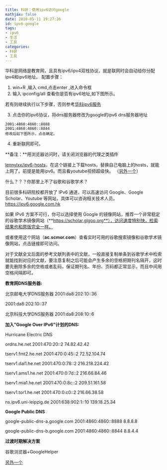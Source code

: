 ```yaml
---
title: 科研：使用ipv6访问google
mathjax: false
date: 2018-05-11 19:27:26
id: ipv6-google
tags:
- ipv6
- 生活
- 工具
categories:
- 科研
- 工具
---
```


华科是网络是教育网，且具有ipv6/ipv4双栈协议，就是联网时会自动给你分配ipv4和ipv6地址。 
配置步骤： 

1. win+R ,输入 cmd,点击enter ,进入命令框 
2. 输入 ipconfig/all 查看你是否有ipv6地址,如下图所示。 

若有则继续执行以下步骤，否则参考[华科ipv6服务](http://ncc.hust.edu.cn/xsfw/IPV6fw.htm) 

3. 点击你的ipv6协议，将dns服务器修改为google的ipv6 dns服务器地址

<!---more--->

```
2001:4860:4860::8888
2001:4860:4860::8844
修改后如下图所示，点击确定。
```

4. 重新联网即可。 

**备注：**用浏览器访问时，请关闭浏览器的代理之类插件



[lennylxx/ipv6-hosts](https://link.zhihu.com/?target=https%3A//github.com/lennylxx/ipv6-hosts)，在这个链接上下载hosts，替换自己电脑上的hosts，就能上网了。前提是能用ipv6。而且看youtube视频超级快。 （[另外一个](https://github.com/XX-net/XX-Net)）

什么？？？你那里上不了谷歌和谷歌学术？

目前很多科研院校都开放了 IPv6 通道，可以高速访问 Google、Google Scholar、Youtube 等网站，具体可以咨询相关技术人员。https://ipv6.google.com.hk

如果 IPv6 方案不可行，你可以选择使用 Google 的镜像网站，推荐一个非常稳定的谷歌学术镜像网站（**https://scholar.glgoo.org**），访问速度特别快，检索结果也和原版完全一样。

或者使用这个网站（**ac.scmor.com**）查看实时可用的谷歌搜索镜像和谷歌学术镜像网站，点击链接即可访问。

对于文献全文后面的参考文献列表中的文献，一般直接复制单条到谷歌学术中检索就能找到对应的文献，要注意复制之后可能会产生多余的空格把期刊名隔开，这时要先删除多余的空格或者乱码，保证期刊名、年份、页码都正常显示，而且中间用空格间隔即可。

 

**教育网DNS服务器:**

北京邮电大学DNS服务器 
2001:da8:202:10::36 

2001:da8:202:10::37

北京科技大学DNS服务器 
2001:da8:208:10::6

**加入”Google Over IPv6”计划的DNS:**

Hurricane Electric DNS

ordns.he.net 2001:470:20::2 74.82.42.42

tserv1.fmt2.he.net 2001:470:0:45::2 72.52.104.74

tserv1.dal1.he.net 2001:470:0:78::2 216.218.224.42

tserv1.ams1.he.net 2001:470:0:7d::2 216.66.84.46

tserv1.mia1.he.net 2001:470:0:8c::2 209.51.161.58

tserv1.tor1.he.net 2001:470:0:c0::2 216.66.38.58

ns.ipv6.uni-leipzig.de 2001:638:902:1::10 139.18.25.34

**Google Public DNS**

google-public-dns-a.google.com 2001:4860:4860::8888 8.8.8.8

google-public-dns-b.google.com 2001:4860:4860::8844 8.8.4.4



**过渡时期解决方案**

 谷歌浏览器+GoogleHelper



[另外一个](https://github.com/max2max/freess)